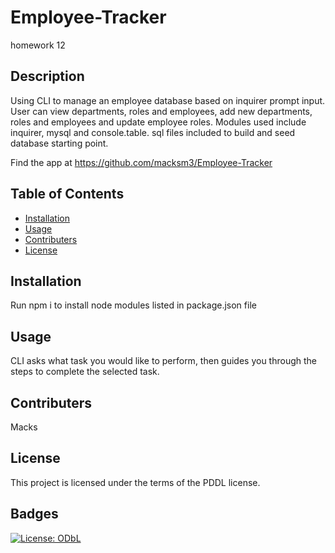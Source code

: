 # Employee-Tracker
homework 12
## Description
  Using CLI to manage an employee database based on inquirer prompt input.
  User can view departments, roles and employees, add new departments, roles and employees and update employee roles. 
  Modules used include inquirer, mysql and console.table.
  sql files included to build and seed database starting point. 

  Find the app at https://github.com/macksm3/Employee-Tracker
  
  
  ## Table of Contents 
  
  * [Installation](#installation)
  * [Usage](#usage)
  * [Contributers](#contributers)
  * [License](#license)
  
  ## Installation
  Run npm i to install node modules listed in package.json file
  
  
  ## Usage
  CLI asks what task you would like to perform, then guides you through the steps to complete the selected task. 
  
  
  ## Contributers
  Macks 
  
  
  ## License
  This project is licensed under the terms of the PDDL license. 
  
  
  ## Badges
  
  [![License: ODbL](https://img.shields.io/badge/License-PDDL-brightgreen.svg)](https://opendatacommons.org/licenses/pddl/)
  
 